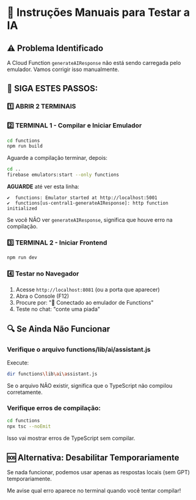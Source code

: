 # 🔧 Instruções Manuais para Testar a IA

## ⚠️ Problema Identificado

A Cloud Function `generateAIResponse` não está sendo carregada pelo emulador. Vamos corrigir isso manualmente.

## 📝 SIGA ESTES PASSOS:

### 1️⃣ ABRIR 2 TERMINAIS

### 2️⃣ TERMINAL 1 - Compilar e Iniciar Emulador

```bash
cd functions
npm run build
```

Aguarde a compilação terminar, depois:

```bash
cd ..
firebase emulators:start --only functions
```

**AGUARDE** até ver esta linha:
```
✔  functions: Emulator started at http://localhost:5001
✔  functions[us-central1-generateAIResponse]: http function initialized
```

Se você NÃO ver `generateAIResponse`, significa que houve erro na compilação.

### 3️⃣ TERMINAL 2 - Iniciar Frontend

```bash
npm run dev
```

### 4️⃣ Testar no Navegador

1. Acesse `http://localhost:8081` (ou a porta que aparecer)
2. Abra o Console (F12)
3. Procure por: "🔧 Conectado ao emulador de Functions"
4. Teste no chat: "conte uma piada"

## 🔍 Se Ainda Não Funcionar

### Verifique o arquivo functions/lib/ai/assistant.js

Execute:
```bash
dir functions\lib\ai\assistant.js
```

Se o arquivo NÃO existir, significa que o TypeScript não compilou corretamente.

### Verifique erros de compilação:

```bash
cd functions
npx tsc --noEmit
```

Isso vai mostrar erros de TypeScript sem compilar.

## 🆘 Alternativa: Desabilitar Temporariamente

Se nada funcionar, podemos usar apenas as respostas locais (sem GPT) temporariamente.

Me avise qual erro aparece no terminal quando você tentar compilar!







